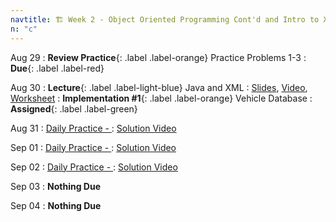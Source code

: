 ```yaml
---
navtitle: 🏗️ Week 2 - Object Oriented Programming Cont'd and Intro to XML
n: "c"
---
```


Aug 29
: **Review Practice**{: .label .label-orange} Practice Problems 1-3 
    : **Due**{: .label .label-red}

Aug 30
: **Lecture**{: .label .label-light-blue} Java and XML
    : [Slides](), [Video](), [Worksheet]()
: **Implementation #1**{: .label .label-orange} Vehicle Database
    : **Assigned**{: .label .label-green}

Aug 31
: [Daily Practice - ](https://leetcode.com/problems/binary-search/)
    : [Solution Video]()

Sep 01
: [Daily Practice - ](https://leetcode.com/problems/)
    : [Solution Video]()

Sep 02
: [Daily Practice - ](https://leetcode.com/problems/)
    : [Solution Video]()

Sep 03
: **Nothing Due**

Sep 04
: **Nothing Due**

